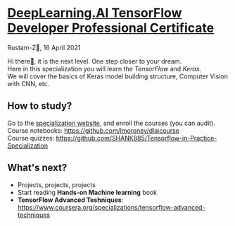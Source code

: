 # [DeepLearning.AI TensorFlow Developer Professional Certificate](https://www.coursera.org/professional-certificates/tensorflow-in-practice)

Rustam-Z🚀, 16 April 2021

Hi there👋, it is the next level. One step closer to your dream. <br>
Here in this specialization you will learn the *TensorFlow* and *Keras*. <br>
We will cover the basics of Keras model building structure, Computer Vision with CNN, etc.

## How to study?
Go to the [specialization website](https://www.coursera.org/professional-certificates/tensorflow-in-practice), and enroll the courses (you can audit). <br> 
Course notebooks: https://github.com/lmoroney/dlaicourse <br>
Course quizzes: https://github.com/SHANK885/Tensorflow-in-Practice-Specialization <br>

## What's next?
- Projects, projects, projects
- Start reading **Hands-on Machine learning** book
- **TensorFlow Advanced Teshniques**: https://www.coursera.org/specializations/tensorflow-advanced-techniques